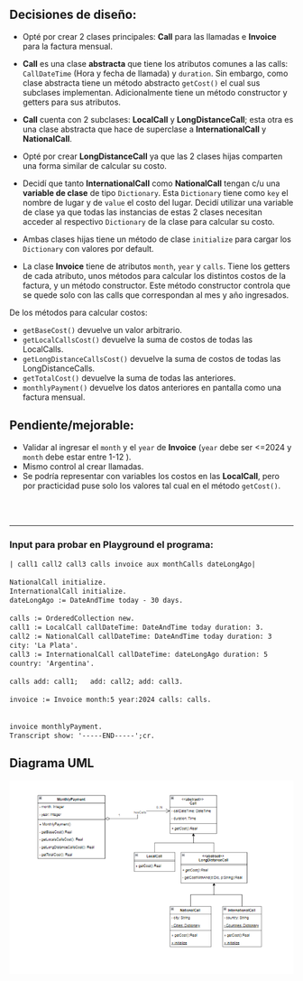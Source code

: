 ## Decisiones de diseño:

- Opté por crear 2 clases principales: **Call** para las llamadas e **Invoice** para la factura mensual.
- **Call** es una clase **abstracta** que tiene los atributos comunes a las calls: ``CallDateTime`` (Hora y fecha de llamada) y ``duration``. 
Sin embargo, como clase abstracta tiene un método abstracto ``getCost()`` el cual sus subclases implementan. Adicionalmente tiene un método constructor y getters para sus atributos.

- **Call** cuenta con 2 subclases: **LocalCall** y **LongDistanceCall**; esta otra es una clase abstracta que hace de superclase a **InternationalCall** y **NationalCall**. 

- Opté por crear **LongDistanceCall** ya que las 2 clases hijas comparten una forma similar de calcular su costo. 
- Decidí que tanto **InternationalCall** como **NationalCall** tengan c/u una **variable de clase** de tipo ``Dictionary``. Esta ``Dictionary`` tiene como ``key`` el nombre de lugar y de ``value`` el costo del lugar.
Decidí utilizar una variable de clase ya que todas las instancias de estas 2 clases necesitan acceder al respectivo ``Dictionary`` de la clase para calcular su costo.

- Ambas clases hijas tiene un método de clase ``initialize`` para cargar los ``Dictionary`` con valores por default.

- La clase **Invoice** tiene de atributos ``month``, ``year`` y ``calls``. Tiene los getters de cada atributo, unos métodos para calcular los distintos costos de la factura, y un método constructor.
Este método constructor controla que se quede solo con las calls que correspondan al mes y año ingresados.

De los métodos para calcular costos:
- ``getBaseCost()`` devuelve un valor arbitrario.
- ``getLocalCallsCost()`` devuelve la suma de costos de todas las LocalCalls.
- ``getLongDistanceCallsCost()`` devuelve la suma de costos de todas las LongDistanceCalls.
- ``getTotalCost()`` devuelve la suma de todas las anteriores.
- ``monthlyPayment()`` devuelve los datos anteriores en pantalla como una factura mensual.


## Pendiente/mejorable:
- Validar al ingresar el ``month`` y el ``year`` de **Invoice** (``year`` debe ser <=2024 y ``month`` debe estar entre 1-12 ).
- Mismo control al crear llamadas.
- Se podría representar con variables los costos en las **LocalCall**, pero por practicidad puse solo los valores tal cual en el método ``getCost()``.

<br/>
<br/>

---
### Input para probar en Playground el programa:

```
| call1 call2 call3 calls invoice aux monthCalls dateLongAgo|

NationalCall initialize.
InternationalCall initialize.
dateLongAgo := DateAndTime today - 30 days.

calls := OrderedCollection new.
call1 := LocalCall callDateTime: DateAndTime today duration: 3.
call2 := NationalCall callDateTime: DateAndTime today duration: 3 city: 'La Plata'.
call3 := InternationalCall callDateTime: dateLongAgo duration: 5  country: 'Argentina'.

calls add: call1;	add: call2; add: call3.

invoice := Invoice month:5 year:2024 calls: calls.


invoice monthlyPayment.
Transcript show: '-----END-----';cr.
```

## Diagrama UML
![plot](https://github.com/senras/Mercap---Calls/blob/main/calls-uml.png)

